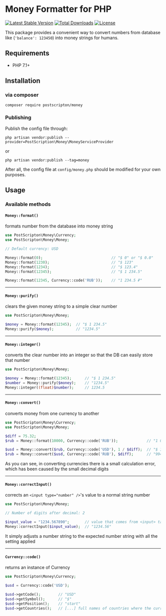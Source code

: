 # Money Formatter for PHP
[![Latest Stable Version](https://img.shields.io/packagist/v/postscripton/money.svg)](https://packagist.org/packages/postscripton/money)
[![Total Downloads](https://img.shields.io/packagist/dt/postscripton/money.svg)](https://packagist.org/packages/postscripton/money)
[![License](https://img.shields.io/packagist/l/postscripton/money)](https://packagist.org/packages/postscripton/money)

This package provides a convenient way to convert numbers from database like (`'balance': 123450`) into money strings for humans.

## Requirements
+ PHP 7.1+

## Installation
### via composer
```console
composer require postscripton/money 
```
### Publishing
Publish the config file through:
```console
php artisan vendor:publish --provider=PostScription\Money\MoneyServiceProvider
```
or
```console
php artisan vendor:publish --tag=money
```

After all, the config file at `config/money.php` should be modified for your own purposes. 

## Usage

### Available methods

#### `Money::format()`
formats number from the database into money string

```php
use PostScripton\Money\Currency;
use PostScripton\Money\Money;

// Default currency: USD

Money::format(0);                               // "$ 0" or "$ 0.0"
Money::format(1230);                            // "$ 123"
Money::format(1234);                            // "$ 123.4"
Money::format(12345);                           // "$ 1 234.5"

Money::format(12345, Currency::code('RUB'));    // "1 234.5 ₽"
```

---

#### `Money::purify()`
clears the given money string to a simple clear number 

```php
use PostScripton\Money\Money;

$money = Money::format(12345);  // "$ 1 234.5"
Money::purify($money);          // "1234.5"
```

---

#### `Money::integer()`
converts the clear number into an integer so that the DB can easily store that number

```php
use PostScripton\Money\Money;

$money = Money::format(12345);      // "$ 1 234.5"
$number = Money::purify($money);    // "1234.5"
Money::integer((float)$number);     // 1234.5
```

---

#### `Money::convert()`
converts money from one currency to another

```php
use PostScripton\Money\Currency;
use PostScripton\Money\Money;

$diff = 75.32;
$rub = Money::format(10000, Currency::code('RUB'));             // "1 000 ₽"

$usd = Money::convert($rub, Currency::code('USD'), 1 / $diff);  // "$ 13.2"
$rub = Money::convert($usd, Currency::code('RUB'), $diff);      // "994.2 ₽"
```
As you can see, in converting currencies there is a small calculation error, which has been caused by the small decimal digits

---

#### `Money::correctInput()`
corrects an `<input type="number" />`'s value to a normal string number

```php
use PostScripton\Money\Money;

// Number of digits after decimal: 2

$input_value = "1234.567890";       // value that comes from <input> tag
Money::correctInput($input_value);  // "1234.56"
```
It simply adjusts a number string to the expected number string with all the setting applied

---

#### `Currency::code()`
returns an instance of Currency

```php
use PostScripton\Money\Currency;

$usd = Currency::code('USD');

$usd->getCode();        // "USD"
$usd->getSymbol();      // "$"
$usd->getPosition();    // "start"
$usd->getCountries();   // [...] full names of countries where the currency is being used
```
